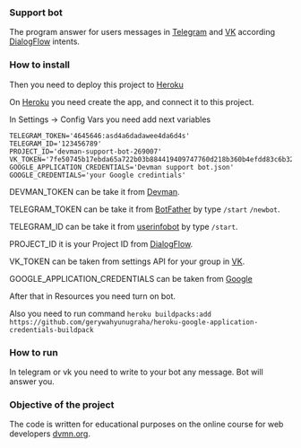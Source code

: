 ### Support bot

The program answer for users messages in [Telegram](https://telegram.org/) and [VK](https://vk.com/) according [DialogFlow](https://dialogflow.cloud.google.com/) intents.

### How to install

Then you need to deploy this project to [Heroku](https://heroku.com/)

On [Heroku](https://heroku.com/) you need create the app, and connect it to this project.

In Settings -> Config Vars you need add next variables

```text
TELEGRAM_TOKEN='4645646:asd4a6dadawee4da6d4s'
TELEGRAM_ID='123456789'
PROJECT_ID='devman-support-bot-269007'
VK_TOKEN='7fe50745b17ebda65a722b03b884419409747760d218b360b4efdd83c6b32b3fca86f05a4f1d52029fe81'
GOOGLE_APPLICATION_CREDENTIALS='Devman support bot.json'
GOOGLE_CREDENTIALS='your Google credintials'
```
DEVMAN_TOKEN can be take it from [Devman](https://dvmn.org/api/docs/).

TELEGRAM_TOKEN can be take it from [BotFather](https://telegram.me/BotFather) by type `/start`
`/newbot`.

TELEGRAM_ID can be take it from [userinfobot](https://telegram.me/userinfobot) by type `/start`.

PROJECT_ID it is your Project ID from [DialogFlow](https://dialogflow.cloud.google.com/).

VK_TOKEN can be taken from settings API for your group in [VK](https://vk.com/).

GOOGLE_APPLICATION_CREDENTIALS can be taken from [Google](https://cloud.google.com/docs/authentication/getting-started)

After that in Resources you need turn on bot.

Also you need to run command
`heroku buildpacks:add https://github.com/gerywahyunugraha/heroku-google-application-credentials-buildpack`

### How to run

In telegram or vk you need to write to your bot any message.
Bot will answer you.



### Objective of the project

The code is written for educational purposes on the online course for web developers [dvmn.org](https://dvmn.org/).